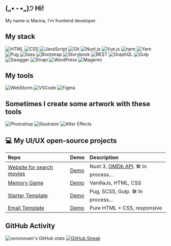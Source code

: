 ## („• ֊ •„)੭ Hi!

My name is Marina, I'm frontend developer.

## My stack

![HTML](https://img.shields.io/badge/html-%23E34F26.svg?style=for-the-badge&logo=html5&logoColor=white)
![CSS](https://img.shields.io/badge/css-%231572B6.svg?style=for-the-badge&logo=css3&logoColor=white)
![JavaScript](https://img.shields.io/badge/javascript-%23F7DF1E.svg?style=for-the-badge&logo=javascript&logoColor=black)
![Git](https://img.shields.io/badge/git-%23F05033.svg?style=for-the-badge&logo=git&logoColor=white)
![Nuxt.js](https://img.shields.io/badge/nuxt-%2300C58E.svg?style=for-the-badge&logo=nuxt.js&logoColor=white)
![Vue.js](https://img.shields.io/badge/vue.js-%234FC08D.svg?style=for-the-badge&logo=vue.js&logoColor=white)
![npm](https://img.shields.io/badge/npm-%23CB3837.svg?style=for-the-badge&logo=npm&logoColor=white)
![Yarn](https://img.shields.io/badge/yarn-%232C8EBB.svg?style=for-the-badge&logo=yarn&logoColor=white)
![Pug](https://img.shields.io/badge/pug-%23A86454.svg?style=for-the-badge&logo=pug&logoColor=white)
![Sass](https://img.shields.io/badge/sass-%23CC6699.svg?style=for-the-badge&logo=sass&logoColor=white)
![Bootstrap](https://img.shields.io/badge/bootstrap-%23563D7C.svg?style=for-the-badge&logo=bootstrap&logoColor=white)
![Storybook](https://img.shields.io/badge/storybook-%23FF4785.svg?style=for-the-badge&logo=storybook&logoColor=white)
![REST](https://img.shields.io/badge/REST-02569B.svg?style=for-the-badge&logo=rest&logoColor=white)
![GraphQL](https://img.shields.io/badge/graphql-%23E10098.svg?style=for-the-badge&logo=graphql&logoColor=white)
![Gulp](https://img.shields.io/badge/gulp-%23CF4647.svg?style=for-the-badge&logo=gulp&logoColor=white)
![Swagger](https://img.shields.io/badge/swagger-%2385EA2D.svg?style=for-the-badge&logo=swagger&logoColor=black)
![Strapi](https://img.shields.io/badge/strapi-%238E75FF.svg?style=for-the-badge&logo=strapi&logoColor=white)
![WordPress](https://img.shields.io/badge/wordpress-%2321759B.svg?style=for-the-badge&logo=wordpress&logoColor=white)
![Magento](https://img.shields.io/badge/magento-%23EE672F.svg?style=for-the-badge&logo=magento&logoColor=white)

## My tools

![WebStorm](https://img.shields.io/badge/webstorm-%23007396.svg?style=for-the-badge&logo=webstorm&logoColor=white)
![VSCode](https://img.shields.io/badge/vscode-%23007ACC.svg?style=for-the-badge&logo=visual-studio-code&logoColor=white)
![Figma](https://img.shields.io/badge/figma-%23F24E1E.svg?style=for-the-badge&logo=figma&logoColor=white)



## Sometimes I create some artwork with these tools

![Photoshop](https://img.shields.io/badge/photoshop-%2331A8FF.svg?style=for-the-badge&logo=adobe-photoshop&logoColor=white)
![Illustrator](https://img.shields.io/badge/illustrator-%23FF9A00.svg?style=for-the-badge&logo=adobe-illustrator&logoColor=white)
![After Effects](https://img.shields.io/badge/after_effects-%239999FF.svg?style=for-the-badge&logo=adobe-after-effects&logoColor=white)


## 💻 My UI/UX open-source projects
| Repo                                                                | Demo                                                   | Description                                                    |
|:--------------------------------------------------------------------|:-------------------------------------------------------|:---------------------------------------------------------------|
| [Website for search movies](https://github.com/voronovam/nuxt3_app) | [Demo](https://soundost.netlify.app/)                  | Nuxt 3, [OMDb API](https://www.omdbapi.com). 🛠️ In process... |
| [Memory Game](https://github.com/voronovam/vanillajs_memoryGame)    | [Demo](https://memory-game-vanilla-js-24.netlify.app/) | VanillaJs, HTML, CSS                                           |
| [Starter Template](https://github.com/voronovam/starter_template)   | [Demo](https://starter-template-pug-scss.netlify.app/) | Pug, SCSS, Gulp. 🛠️ In process...                             |                                        
| [Email Template](https://github.com/voronovam/email_template)       | [Demo](https://email-template-responsive.netlify.app/) | Pure HTML + CSS, responsive                                    |                                        

## GitHub Activity

![voronovam's GitHub stats](https://github-readme-stats.vercel.app/api?username=voronovam&show_icons=true&theme=tokyonight)
[![GitHub Streak](https://streak-stats.demolab.com/?user=voronovam&theme=dark)](https://git.io/streak-stats)